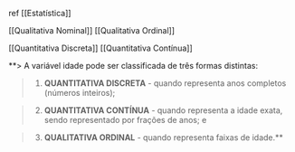 
ref [[Estatística]]


[[Qualitativa Nominal]]
[[Qualitativa Ordinal]]

[[Quantitativa Discreta]]
[[Quantitativa Contínua]]


**> A variável idade pode ser classificada de três formas distintas:

> 1. <b>QUANTITATIVA DISCRETA</b> - quando representa anos completos (números inteiros);

> 2. <b>QUANTITATIVA CONTÍNUA</b> - quando representa a idade exata, sendo representado por frações de anos; e

> 3. <b>QUALITATIVA ORDINAL</b> - quando representa faixas de idade.**